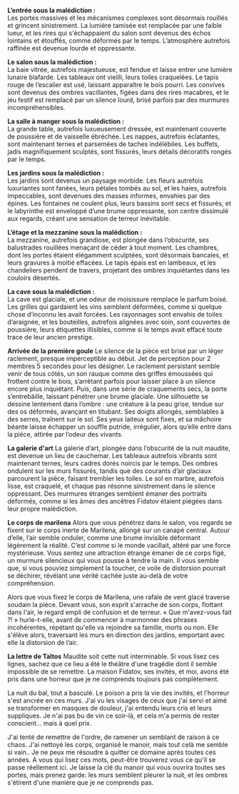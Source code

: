 **L’entrée sous la malédiction :**  
Les portes massives et les mécanismes complexes sont désormais rouillés et grincent sinistrement. La lumière tamisée est remplacée par une faible lueur, et les rires qui s'échappaient du salon sont devenus des échos lointains et étouffés, comme déformés par le temps. L’atmosphère autrefois raffinée est devenue lourde et oppressante.

**Le salon sous la malédiction :**  
La baie vitrée, autrefois majestueuse, est fendue et laisse entrer une lumière lunaire blafarde. Les tableaux ont vieilli, leurs toiles craquelées. Le tapis rouge de l’escalier est usé, laissant apparaître le bois pourri. Les convives sont devenus des ombres vacillantes, figées dans des rires macabres, et le jeu festif est remplacé par un silence lourd, brisé parfois par des murmures incompréhensibles.

**La salle à manger sous la malédiction :**  
La grande table, autrefois luxueusement dressée, est maintenant couverte de poussière et de vaisselle ébréchée. Les nappes, autrefois éclatantes, sont maintenant ternes et parsemées de taches indélébiles. Les buffets, jadis magnifiquement sculptés, sont fissurés, leurs détails décoratifs rongés par le temps.

**Les jardins sous la malédiction :**  
Les jardins sont devenus un paysage morbide. Les fleurs autrefois luxuriantes sont fanées, leurs pétales tombés au sol, et les haies, autrefois impeccables, sont devenues des masses informes, envahies par des épines. Les fontaines ne coulent plus, leurs bassins sont secs et fissurés, et le labyrinthe est enveloppé d’une brume oppressante, son centre dissimulé aux regards, créant une sensation de terreur inévitable.

**L’étage et la mezzanine sous la malédiction :**  
La mezzanine, autrefois grandiose, est plongée dans l’obscurité, ses balustrades rouillées menaçant de céder à tout moment. Les chambres, dont les portes étaient élégamment sculptées, sont désormais bancales, et leurs gravures à moitié effacées. Le tapis épais est en lambeaux, et les chandeliers pendent de travers, projetant des ombres inquiétantes dans les couloirs désertés.

**La cave sous la malédiction :**  
La cave est glaciale, et une odeur de moisissure remplace le parfum boisé. Les grilles qui gardaient les vins semblent déformées, comme si quelque chose d’inconnu les avait forcées. Les rayonnages sont envahis de toiles d’araignée, et les bouteilles, autrefois alignées avec soin, sont couvertes de poussière, leurs étiquettes illisibles, comme si le temps avait effacé toute trace de leur ancien prestige.

**Arrivée de la première goule**
Le silence de la pièce est brisé par un léger raclement, presque imperceptible au début. 
Jet de perception pour 2 membres 5 secondes pour les désigner.
Le raclement persistant semble venir de tous côtés, un son rauque comme des griffes émoussées qui frottent contre le bois, s’arrêtant parfois pour laisser place à un silence encore plus inquiétant. Puis, dans une série de craquements secs, la porte s’entrebâille, laissant pénétrer une brume glaciale. Une silhouette se dessine lentement dans l’ombre : une créature à la peau grise, tendue sur des os déformés, avançant en titubant. Ses doigts allongés, semblables à des serres, traînent sur le sol. Ses yeux laiteux sont fixes, et sa mâchoire béante laisse échapper un souffle putride, irrégulier, alors qu’elle entre dans la pièce, attirée par l’odeur des vivants.

**La galerie d'art**
La galerie d’art, plongée dans l’obscurité de la nuit maudite, est devenue un lieu de cauchemar. Les tableaux autrefois vibrants sont maintenant ternes, leurs cadres dorés noircis par le temps. Des ombres ondulent sur les murs fissurés, tandis que des courants d’air glaciaux parcourent la pièce, faisant trembler les toiles. Le sol en marbre, autrefois lisse, est craquelé, et chaque pas résonne sinistrement dans le silence oppressant. Des murmures étranges semblent émaner des portraits déformés, comme si les âmes des ancêtres Fidatov étaient piégées dans leur propre malédiction.

**Le corps de marilena**
Alors que vous pénétrez dans le salon, vos regards se fixent sur le corps inerte de Marilena, allongé sur un canapé central. Autour d’elle, l’air semble onduler, comme une brume invisible déformant légèrement la réalité. C’est comme si le monde vacillait, altéré par une force mystérieuse. Vous sentez une attraction étrange émaner de ce corps figé, un murmure silencieux qui vous pousse à tendre la main. Il vous semble que, si vous pouviez simplement la toucher, ce voile de distorsion pourrait se déchirer, révélant une vérité cachée juste au-delà de votre compréhension.

Alors que vous fixez le corps de Marilena, une rafale de vent glacé traverse soudain la pièce. Devant vous, son esprit s'arrache de son corps, flottant dans l'air, le regard empli de confusion et de terreur. « Que m'avez-vous fait ?! » hurle-t-elle, avant de commencer à marmonner des phrases incohérentes, répétant qu'elle va rejoindre sa famille, morts ou non. Elle s'élève alors, traversant les murs en direction des jardins, emportant avec elle la distorsion de l’air.

**La lettre de Taltos**
Maudite soit cette nuit interminable. Si vous lisez ces lignes, sachez que ce lieu a été le théâtre d'une tragédie dont il semble impossible de se remettre. La maison Fidatov, ses invités, et moi, avons été pris dans une horreur que je ne comprends toujours pas complètement.

La nuit du bal, tout a basculé. Le poison a pris la vie des invités, et l'horreur s'est ancrée en ces murs. J'ai vu les visages de ceux que j'ai servi et aimé se transformer en masques de douleur, j'ai entendu leurs cris et leurs suppliques. Je n'ai pas bu de vin ce soir-là, et cela m'a permis de rester conscient... mais à quel prix.

J'ai tenté de remettre de l'ordre, de ramener un semblant de raison à ce chaos. J'ai nettoyé les corps, organisé le manoir, mais tout celà me semble si vain.. Je ne peux me résoudre à quitter ce domaine après toutes ces années. A vous qui lisez ces mots, peut-être trouverez vous ce qu'il se passe réellement ici. Je laisse la clé du manoir qui vous ouvrira toutes ses portes, mais prenez garde: les murs semblent pleurer la nuit, et les ombres s'étirent d'une manière que je ne comprends pas.

